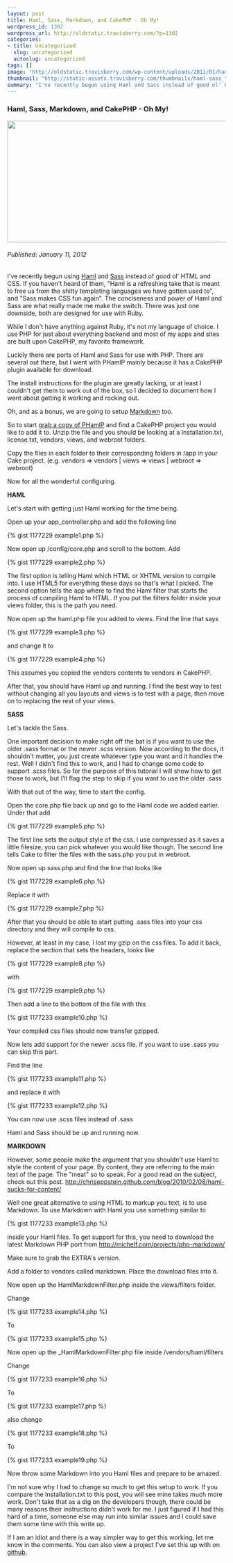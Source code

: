 ```yaml
--- 
layout: post
title: Haml, Sass, Markdown, and CakePHP - Oh My!
wordpress_id: 1302
wordpress_url: http://oldstatic.travisberry.com/?p=1302
categories: 
- title: Uncategorized
  slug: uncategorized
  autoslug: uncategorized
tags: []
image: "http://oldstatic.travisberry.com/wp-content/uploads/2011/01/haml-sass.jpg"
thumbnail: "http://static-assets.travisberry.com/thumbnails/haml-sass_thumb.jpg"
summary: "I've recently begun using Haml and Sass instead of good ol' HTML and CSS. "
---
```

<article class="post clearfix">
  <h3>Haml, Sass, Markdown, and CakePHP - Oh My!</h3>
  <a href="http://oldstatic.travisberry.com/wp-content/uploads/2011/01/haml-sass.jpg" class="postImageLink"><img src="http://oldstatic.travisberry.com/wp-content/uploads/2011/01/haml-sass.jpg" alt="" class="thumbnail alignleft" width=640 height=280 /></a>
  <h6>Published: January 11, 2012</h6>

I've recently begun using [Haml](http://haml-lang.com/) and [Sass](http://sass-lang.com/) instead of good ol' HTML and CSS. If you haven't heard of them, "Haml is a refreshing take that is meant to free us from the shitty templating languages we have gotten used to", and "Sass makes CSS fun again". The conciseness and power of Haml and Sass are what really made me make the switch. There was just one downside, both are designed for use with Ruby.

While I don't have anything against Ruby, it's not my language of choice. I use PHP for just about everything backend and most of my apps and sites are built upon CakePHP, my favorite framework.

Luckily there are ports of Haml and Sass for use with PHP. There are several out there, but I went with PHamlP mainly because it has a CakePHP plugin available for download.

The install instructions for the plugin are greatly lacking, or at least I couldn't get them to work out of the box, so I decided to document how I went about getting it working and rocking out.

Oh, and as a bonus, we are going to setup [Markdown](http://daringfireball.net/projects/markdown/) too.

So to start [grab a copy of PHamlP](http://code.google.com/p/phamlp/downloads/list) and find a CakePHP project you would like to add it to. Unzip the file and you should be looking at a Installation.txt, license.txt, vendors, views, and webroot folders.

Copy the files in each folder to their corresponding folders in /app in your Cake project. (e.g. vendors => vendors | views => views | webroot => webroot)

Now for all the wonderful configuring.

**HAML**

Let's start with getting just Haml working for the time being.

Open up your app_controller.php and add the following line

<div class="gistFallback">
{% gist 1177229 example1.php %}
</div>

Now open up /config/core.php and scroll to the bottom. Add

<div class="gistFallback">
{% gist 1177229 example2.php %}
</div>

The first option is telling Haml which HTML or XHTML version to compile into. I use HTML5 for everything these days so that's what I picked. The second option tells the app where to find the Haml filter that starts the process of compiling Haml to HTML. If you put the filters folder inside your views folder, this is the path you need.

Now open up the haml.php file you added to views. Find the line that says

<div class="gistFallback">
{% gist 1177229 example3.php %}
</div>

and change it to

<div class="gistFallback">
{% gist 1177229 example4.php %}
</div>

This assumes you copied the vendors contents to vendors in CakePHP.

After that, you should have Haml up and running. I find the best way to test without changing all you layouts and views is to test with a page, then move on to replacing the rest of your views.

**SASS**

Let's tackle the Sass.

One important decision to make right off the bat is if you want to use the older .sass format or the newer .scss version. Now according to the docs, it shouldn't matter, you just create whatever type you want and it handles the rest. Well I didn't find this to work, and I had to change some code to support .scss files. So for the purpose of this tutorial I will show how to get those to work, but I'll flag the step to skip if you want to use the older .sass

With that out of the way, time to start the config.

Open the core.php file back up and go to the Haml code we added earlier. Under that add

<div class="gistFallback">
{% gist 1177229 example5.php %}
</div>

The first line sets the output style of the css. I use compressed as it saves a little filesize, you can pick whatever you would like though. The second line tells Cake to filter the files with the sass.php you put in webroot.

Now open up sass.php and find the line that looks like
<div class="gistFallback">
{% gist 1177229 example6.php %}
</div>

Replace it with

<div class="gistFallback">
{% gist 1177229 example7.php %}
</div>

After that you should be able to start putting .sass files into your css directory and they will compile to css.

However, at least in my case, I lost my gzip on the css files. To add it back, replace the section that sets the headers, looks like

<div class="gistFallback">
{% gist 1177229 example8.php %}
</div>

with

<div class="gistFallback">
{% gist 1177229 example9.php %}
</div>

Then add a line to the bottom of the file with this

<div class="gistFallback">
{% gist 1177233 example10.php %}
</div>

Your compiled css files should now transfer gzipped.

Now lets add support for the newer .scss file. If you want to use .sass you can skip this part.

Find the line

<div class="gistFallback">
{% gist 1177233 example11.php %}
</div>

and replace it with

<div class="gistFallback">
{% gist 1177233 example12.php %}
</div>

You can now use .scss files instead of .sass

Haml and Sass should be up and running now.

**MARKDOWN**

However, some people make the argument that you shouldn't use Haml to style the content of your page. By content, they are referring to the main text of the page. The "meat" so to speak. For a good read on the subject, check out this post. http://chriseppstein.github.com/blog/2010/02/08/haml-sucks-for-content/

Well one great alternative to using HTML to markup you text, is to use Markdown. To use Markdown with Haml you use something similar to

<div class="gistFallback">
{% gist 1177233 example13.php %}
</div>

inside your Haml files. To get support for this, you need to download the latest Markdown PHP port from http://michelf.com/projects/php-markdown/

Make sure to grab the EXTRA's version.

Add a folder to vendors called markdown. Place the download files into it.

Now open up the HamlMarkdownFilter.php inside the views/filters folder.

Change

<div class="gistFallback">
{% gist 1177233 example14.php %}
</div>

To

<div class="gistFallback">
{% gist 1177233 example15.php %}
</div>

Now open up the _HamlMarkdownFilter.php file inside /vendors/haml/filters

Change

<div class="gistFallback">
{% gist 1177233 example16.php %}
</div>

To

<div class="gistFallback">
{% gist 1177233 example17.php %}
</div>

also change

<div class="gistFallback">
{% gist 1177233 example18.php %}
</div>

To

<div class="gistFallback">
{% gist 1177233 example19.php %}
</div>

Now throw some Markdown into you Haml files and prepare to be amazed.

I'm not sure why I had to change so much to get this setup to work. If you compare the Installation.txt to this post, you will see mine takes much more work. Don't take that as a dig on the developers though, there could be many reasons their instructions didn't work for me. I just figured if I had this hard of a time, someone else may run into similar issues and I could save them some time with this write up.

If I am an idiot and there is a way simpler way to get this working, let me know in the comments. You can also view a project I've set this up with on [github](https://github.com/ninetwentyfour/Homkora).
</article>